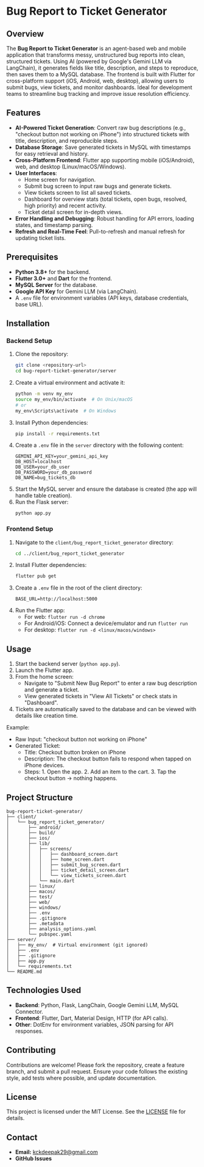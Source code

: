 # Bug Report to Ticket Generator

## Overview
The **Bug Report to Ticket Generator** is an agent-based web and mobile application that transforms messy, unstructured bug reports into clean, structured tickets. Using AI (powered by Google's Gemini LLM via LangChain), it generates fields like title, description, and steps to reproduce, then saves them to a MySQL database. The frontend is built with Flutter for cross-platform support (iOS, Android, web, desktop), allowing users to submit bugs, view tickets, and monitor dashboards. Ideal for development teams to streamline bug tracking and improve issue resolution efficiency.

## Features
- **AI-Powered Ticket Generation**: Convert raw bug descriptions (e.g., "checkout button not working on iPhone") into structured tickets with title, description, and reproducible steps.
- **Database Storage**: Save generated tickets in MySQL with timestamps for easy retrieval and history.
- **Cross-Platform Frontend**: Flutter app supporting mobile (iOS/Android), web, and desktop (Linux/macOS/Windows).
- **User Interfaces**:
  - Home screen for navigation.
  - Submit bug screen to input raw bugs and generate tickets.
  - View tickets screen to list all saved tickets.
  - Dashboard for overview stats (total tickets, open bugs, resolved, high priority) and recent activity.
  - Ticket detail screen for in-depth views.
- **Error Handling and Debugging**: Robust handling for API errors, loading states, and timestamp parsing.
- **Refresh and Real-Time Feel**: Pull-to-refresh and manual refresh for updating ticket lists.

## Prerequisites
- **Python 3.8+** for the backend.
- **Flutter 3.0+** and **Dart** for the frontend.
- **MySQL Server** for the database.
- **Google API Key** for Gemini LLM (via LangChain).
- A `.env` file for environment variables (API keys, database credentials, base URL).

## Installation

### Backend Setup
1. Clone the repository:
   ```bash
   git clone <repository-url>
   cd bug-report-ticket-generator/server
   ```
2. Create a virtual environment and activate it:
   ```bash
   python -m venv my_env
   source my_env/bin/activate  # On Unix/macOS
   # or
   my_env\Scripts\activate  # On Windows
   ```
3. Install Python dependencies:
   ```bash
   pip install -r requirements.txt
   ```
4. Create a `.env` file in the `server` directory with the following content:
   ```
   GEMINI_API_KEY=your_gemini_api_key
   DB_HOST=localhost
   DB_USER=your_db_user
   DB_PASSWORD=your_db_password
   DB_NAME=bug_tickets_db
   ```
5. Start the MySQL server and ensure the database is created (the app will handle table creation).
6. Run the Flask server:
   ```bash
   python app.py
   ```

### Frontend Setup
1. Navigate to the `client/bug_report_ticket_generator` directory:
   ```bash
   cd ../client/bug_report_ticket_generator
   ```
2. Install Flutter dependencies:
   ```bash
   flutter pub get
   ```
3. Create a `.env` file in the root of the client directory:
   ```
   BASE_URL=http://localhost:5000
   ```
4. Run the Flutter app:
   - For web: `flutter run -d chrome`
   - For Android/iOS: Connect a device/emulator and run `flutter run`
   - For desktop: `flutter run -d <linux/macos/windows>`

## Usage
1. Start the backend server (`python app.py`).
2. Launch the Flutter app.
3. From the home screen:
   - Navigate to "Submit New Bug Report" to enter a raw bug description and generate a ticket.
   - View generated tickets in "View All Tickets" or check stats in "Dashboard".
4. Tickets are automatically saved to the database and can be viewed with details like creation time.

Example:
- Raw Input: "checkout button not working on iPhone"
- Generated Ticket:
  - Title: Checkout button broken on iPhone
  - Description: The checkout button fails to respond when tapped on iPhone devices.
  - Steps: 1. Open the app. 2. Add an item to the cart. 3. Tap the checkout button → nothing happens.

## Project Structure
```
bug-report-ticket-generator/
├── client/
│   └── bug_report_ticket_generator/
│       ├── android/
│       ├── build/
│       ├── ios/
│       ├── lib/
│       │   ├── screens/
│       │   │   ├── dashboard_screen.dart
│       │   │   ├── home_screen.dart
│       │   │   ├── submit_bug_screen.dart
│       │   │   ├── ticket_detail_screen.dart
│       │   │   └── view_tickets_screen.dart
│       │   └── main.dart
│       ├── linux/
│       ├── macos/
│       ├── test/
│       ├── web/
│       ├── windows/
│       ├── .env
│       ├── .gitignore
│       ├── .metadata
│       ├── analysis_options.yaml
│       └── pubspec.yaml
├── server/
│   ├── my_env/  # Virtual environment (git ignored)
│   ├── .env
│   ├── .gitignore
│   ├── app.py
│   └── requirements.txt
└── README.md
```

## Technologies Used
- **Backend**: Python, Flask, LangChain, Google Gemini LLM, MySQL Connector.
- **Frontend**: Flutter, Dart, Material Design, HTTP (for API calls).
- **Other**: DotEnv for environment variables, JSON parsing for API responses.

## Contributing
Contributions are welcome! Please fork the repository, create a feature branch, and submit a pull request. Ensure your code follows the existing style, add tests where possible, and update documentation.

## License
This project is licensed under the MIT License. See the [LICENSE](LICENSE) file for details.

## Contact
- **Email:** [kckdeepak29@gmail.com](mailto:kckdeepak29@gmail.com)
- **GitHub Issues**